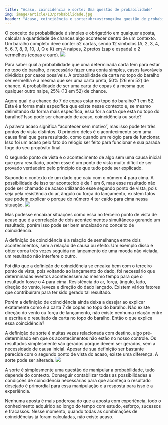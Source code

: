 ```yaml
---
title: "Acaso, coincidência e sorte: Uma questão de probabilidade"
img: image/article/13/probabilidade.jpg
header: "Acaso, coincidência e sorte:<br><strong>Uma questão de probabilidade</strong>"
---
```


O conceito de probabilidade é simples e obrigatório em qualquer aposta, calcular a quantidade de chances algo acontecer dentro de um contexto. Um baralho completo deve conter 52 cartas, sendo 12 símbolos (A, 2, 3, 4, 5, 6, 7, 8, 9, 10, J, Q e K) em 4 naipes, 2 pretos (zap e espada) e 2 vermelhos (copas e ouro).
![](image/article/13/cartas.jpg)

Para saber qual a probabilidade que uma determinada carta tem para estar no topo do baralho, é necessário fazer uma conta simples, casos favoráveis divididos por casos possíveis. A probabilidade da carta no topo do baralho ser vermelha é a mesma que ser uma carta preta, 50% (26 em 52) de chance. A probabilidade de ser uma carta de copas é a mesma que qualquer outro naipe, 25% (13 em 52) de chance. 

Agora qual é a chance do 7 de copas estar no topo do baralho? 1 em 52. Esta é a forma mais específica que existe nesse contexto e, se mesmo delimitando da forma mais específica, essa for a carta que está no topo do baralho? Isso pode ser chamado de acaso, coincidência ou sorte?

A palavra acaso significa “acontecer sem motivo”, mas isso pode ter três pontos de vista distintos. O primeiro deles é o acontecimento sem uma causa final que gera resultado, como quando um relógio para de funcionar. Isso foi um acaso pelo fato do relógio ser feito para funcionar e sua parada foge do seu propósito final.

O segundo ponto de vista é o acontecimento de algo sem uma causa inicial que gera resultado, porém esse é um ponto de vista muito difícil de ser provado verdadeiro pelo principio de que tudo pode ser explicado.

Supondo o contexto de um dado que caiu com o número 4 para cima. A possibilidade de isso ter acontecido é de 1 em 6, mas esse resultado não pode ser chamado de acaso utilizando esse segundo ponto de vista, pois seja pela resistência do ar, ângulo ou força do lançamento, existem fatos que podem explicar o porque do número 4 ter caído para cima nessa situação.
![](image/article/13/dados.jpg)

Mas podesse encaixar situações como essa no terceiro ponto de vista de acaso que é a correlação de dois acontecimentos simultâneos gerando um resultado, porém isso pode ser bem encaixado no conceito de coincidência.

A definição de coincidência é a relação de semelhança entre dois acontecimentos, sem a relação de causa ou efeito. Um exemplo disso é obter coroa três vezes seguida no lançamento de uma moeda não viciada, um resultado não interfere o outro.

Foi dito que a definição de coincidência se encaixa bem com o terceiro ponto de vista, pois voltando ao lançamento do dado, foi necessário que determinadas eventos acontecessem ao mesmo tempo para que o resultado fosse o 4 para cima. Resistência do ar, força, ângulo, lado, direção do vento, leveza e direção do dado lançado. Existem vários fatores que contribuíram para ter sido gerado tal resultado.

Porém a definição de coincidência ainda deixa a desejar ao explicar exatamente como é a carta 7 de copas no topo do baralho. Não existe direção do vento ou força de lançamento, não existe nenhuma relação entre a escrita e o resultado da carta no topo do baralho. Então o que explica essa coincidência?

A definição de sorte é muitas vezes relacionada com destino, algo pré-determinado em que os acontecimentos não estão no nosso controle. Os resultados simplesmente são gerados porque devem ser gerados, sem a necessidade de causa inicial.  Apesar de sua definição ser bastante parecida com o segundo ponto de vista do acaso, existe uma diferença. A sorte pode ser alterada.
![](image/article/13/habilidade.jpg)

A sorte é simplesmente uma questão de manipular a probabilidade, tudo depende do contexto. Conseguir contabilizar todas as possibilidades e condições de coincidência necessárias para que aconteça o resultado desejado é primordial para essa manipulação e a resposta para isso é a experiência.

Nenhuma aposta é mais poderosa do que a aposta com experiência, todo o conhecimento adquirido ao longo do tempo com estudo, esforço, sucessos e fracassos. Nesse momento, quando todas as combinações de coincidências já foram calculadas, não existe acaso.
